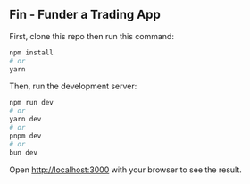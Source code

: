  

##  Fin - Funder a Trading App

First, clone this repo then run this command:

```bash
npm install
# or
yarn 
```

 Then, run the development server:

```bash
npm run dev
# or
yarn dev
# or
pnpm dev
# or
bun dev
```

Open [http://localhost:3000](http://localhost:3000) with your browser to see the result.


 
